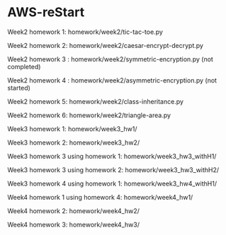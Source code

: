# AWS-reStart
Week2 homework 1: homework/week2/tic-tac-toe.py

Week2 homework 2: homework/week2/caesar-encrypt-decrypt.py

Week2 homework 3 : homework/week2/symmetric-encryption.py (not completed)

Week2 homework 4 : homework/week2/asymmetric-encryption.py (not started)

Week2 homework 5: homework/week2/class-inheritance.py

Week2 homework 6: homework/week2/triangle-area.py

Week3 homework 1: homework/week3_hw1/

Week3 homework 2: homework/week3_hw2/

Week3 homework 3 using homework 1: homework/week3_hw3_withH1/

Week3 homework 3 using homework 2: homework/week3_hw3_withH2/

Week3 homework 4 using homework 1: homework/week3_hw4_withH1/

Week4 homework 1 using homework 4: homework/week4_hw1/

Week4 homework 2: homework/week4_hw2/

Week4 homework 3: homework/week4_hw3/